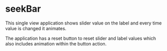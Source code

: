 # seekBar

This single view application shows slider value on the label and every time value is changed it animates. 

The application has a reset button to reset slider and label values which also includes animation within the button action. 
